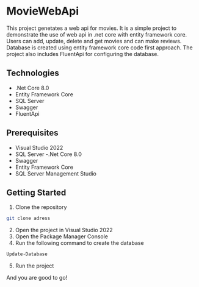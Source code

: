 # MovieWebApi

This project genetates a web api for movies. It is a simple project to demonstrate the use of web api in .net core with entity framework core.
Users can add, update, delete and get movies and can make reviews.
Database is created using entity framework core code first approach. The project also includes FluentApi for configuring the database.

## Technologies
- .Net Core 8.0
- Entity Framework Core
- SQL Server
- Swagger
- FluentApi

## Prerequisites
- Visual Studio 2022
- SQL Server
-.Net Core 8.0
- Swagger
- Entity Framework Core
- SQL Server Management Studio

## Getting Started

1. Clone the repository
```bash
git clone adress
```
2. Open the project in Visual Studio 2022			
3. Open the Package Manager Console
4. Run the following command to create the database
```bash
Update-Database
```
5. Run the project

And you are good to go!

